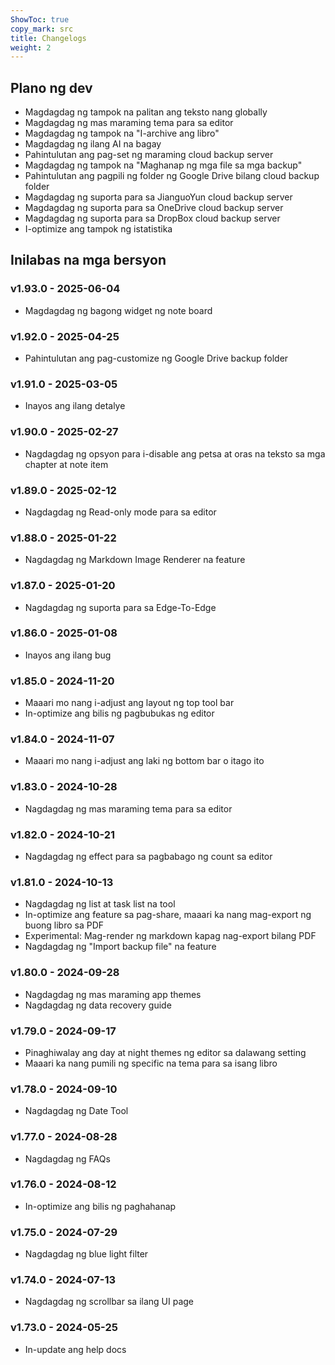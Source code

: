 ```yaml
---
ShowToc: true
copy_mark: src
title: Changelogs
weight: 2
---
```


## Plano ng dev

- Magdagdag ng tampok na palitan ang teksto nang globally
- Magdagdag ng mas maraming tema para sa editor
- Magdagdag ng tampok na "I-archive ang libro"
- Magdagdag ng ilang AI na bagay
- Pahintulutan ang pag-set ng maraming cloud backup server
- Magdagdag ng tampok na "Maghanap ng mga file sa mga backup"
- Pahintulutan ang pagpili ng folder ng Google Drive bilang cloud backup folder
- Magdagdag ng suporta para sa JianguoYun cloud backup server
- Magdagdag ng suporta para sa OneDrive cloud backup server
- Magdagdag ng suporta para sa DropBox cloud backup server
- I-optimize ang tampok ng istatistika

## Inilabas na mga bersyon

### v1.93.0 - 2025-06-04

- Magdagdag ng bagong widget ng note board

### v1.92.0 - 2025-04-25

- Pahintulutan ang pag-customize ng Google Drive backup folder

### v1.91.0 - 2025-03-05

- Inayos ang ilang detalye

### v1.90.0 - 2025-02-27

- Nagdagdag ng opsyon para i-disable ang petsa at oras na teksto sa mga chapter at note item

### v1.89.0 - 2025-02-12

- Nagdagdag ng Read-only mode para sa editor

### v1.88.0 - 2025-01-22

- Nagdagdag ng Markdown Image Renderer na feature

### v1.87.0 - 2025-01-20

- Nagdagdag ng suporta para sa Edge-To-Edge

### v1.86.0 - 2025-01-08

- Inayos ang ilang bug

### v1.85.0 - 2024-11-20

- Maaari mo nang i-adjust ang layout ng top tool bar
- In-optimize ang bilis ng pagbubukas ng editor

### v1.84.0 - 2024-11-07

- Maaari mo nang i-adjust ang laki ng bottom bar o itago ito

### v1.83.0 - 2024-10-28

- Nagdagdag ng mas maraming tema para sa editor

### v1.82.0 - 2024-10-21

- Nagdagdag ng effect para sa pagbabago ng count sa editor

### v1.81.0 - 2024-10-13

- Nagdagdag ng list at task list na tool
- In-optimize ang feature sa pag-share, maaari ka nang mag-export ng buong libro sa PDF
- Experimental: Mag-render ng markdown kapag nag-export bilang PDF
- Nagdagdag ng "Import backup file" na feature

### v1.80.0 - 2024-09-28

- Nagdagdag ng mas maraming app themes
- Nagdagdag ng data recovery guide

### v1.79.0 - 2024-09-17

- Pinaghiwalay ang day at night themes ng editor sa dalawang setting
- Maaari ka nang pumili ng specific na tema para sa isang libro

### v1.78.0 - 2024-09-10

- Nagdagdag ng Date Tool

### v1.77.0 - 2024-08-28

- Nagdagdag ng FAQs

### v1.76.0 - 2024-08-12

- In-optimize ang bilis ng paghahanap

### v1.75.0 - 2024-07-29

- Nagdagdag ng blue light filter

### v1.74.0 - 2024-07-13

- Nagdagdag ng scrollbar sa ilang UI page

### v1.73.0 - 2024-05-25

- In-update ang help docs
